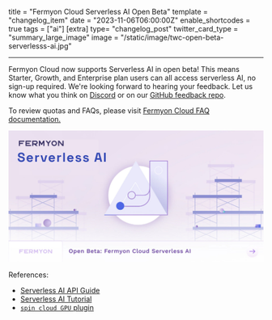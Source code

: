 title = "Fermyon Cloud Serverless AI Open Beta"
template = "changelog_item"
date = "2023-11-06T06:00:00Z"
enable_shortcodes = true
tags = ["ai"]
[extra]
type= "changelog_post"
twitter_card_type = "summary_large_image"
image = "/static/image/twc-open-beta-serverlesss-ai.jpg"

---

Fermyon Cloud now supports Serverless AI in open beta! This means Starter, Growth, and Enterprise plan users can all access serverless AI, no sign-up required. We're looking forward to hearing your feedback. Let us know what you think on [Discord](https://discord.com/invite/AAFNfS7NGf) or on our [GitHub feedback repo](https://github.com/fermyon/feedback). 

To review quotas and FAQs, please visit [Fermyon Cloud FAQ documentation.](https://developer.fermyon.com/cloud/faq)

<img src="/static/image/twc-open-beta-serverlesss-ai.jpg" alt="Serverless AI Open Beta">

<!-- break -->

References:

- [Serverless AI API Guide](https://developer.fermyon.com/spin/v2/serverless-ai-api-guide)
- [Serverless AI Tutorial](https://developer.fermyon.com/spin/v2/serverless-ai-hello-world.md)
- [`spin cloud GPU` plugin](https://developer.fermyon.com/hub/preview/plugin_spin_cloud_gpu)